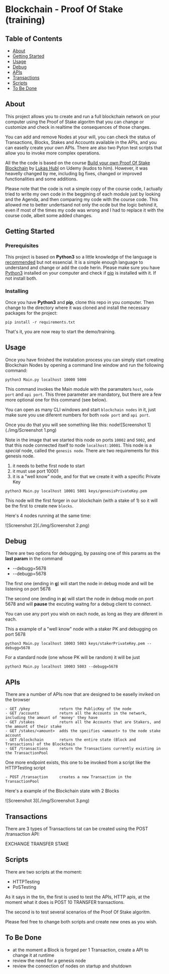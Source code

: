 # Blockchain - Proof Of Stake (training)

## Table of Contents

- [About](#about)
- [Getting Started](#getting_started)
- [Usage](#usage)
- [Debug](#debug)
- [APIs](#apis)
- [Transactions](#transactions)
- [Scripts](#scripts)
- [To Be Done](#tbd)


## About <a name = "about"></a>

This project allows you to create and run a full blockchain network on your computer using the Proof of Stake algoritm that you can change or customize and check in realtime the consequences of those changes. 

You can add and remove Nodes at your will, you can check the status of Transactions, Blocks, Stakes and Accounts available in the APIs, and you can easelly create your own APIs. There are also two Pyton test scripts that allow you to invoke more complex operations.

All the the code is based on the course [Build your own Proof Of Stake Blockchain](https://deloittedevelopment.udemy.com/course/build-your-own-proof-of-stake-blockchain/learn/lecture/23371648) by [Lukas Hubl](https://deloittedevelopment.udemy.com/user/lukas-hubl-2/) on Udemy (kudos to him). However, it was heavelly changed by me, including bg fixes, changed or improved functionalities and some additions.

Please note that the code is not a simple copy of the course code, I actually tried to write my own code in the beggining of each module just by looking and the Agenda, and then comparing my code with the course code. This allowed me to better undertsand not only the ocde but the logic behind it, even if most of the times my code was wrong and I had to replace it with the course code, albeit some added changes.

## Getting Started <a name = "getting_started"></a>
### Prerequisites

This project is based on **Python3** so a little knowledge of the language is [recommended](https://wiki.python.org/moin/BeginnersGuide/Programmers) but not essencial. It is a simple enough language to understand and change or add the code herin. Please make sure you have [Python3](https://wiki.python.org/moin/BeginnersGuide/Download) installed on your computer and check if [pip](https://pip.pypa.io/en/stable/installation/) is installed with it. If not install both.


### Installing

Once you have **Python3**  and **pip**, clone this repo in you computer. Then change to the directory where it was cloned and install the necessary packages for the project:
```
pip install -r requirements.txt
```

That's it, you are now reay to start the demo/training.

## Usage <a name = "usage"></a>

Once you have finished the instalation process you can simply start creating Blockchain Nodes by opening a command line window and run the following command:

```
python3 Main.py localhost 10000 5000
```
This command invokes the Main module with the paramaters ```host```, ```node port``` and ```api port```. This three parameter are mandatory, but there are a few more optional one for this command (see below).

You can open as many CLI windows and start ```blockchain nodes``` in it, just make sure you use diferent numbers for both ```node port``` and ```api port```.

Once you do that you will see something like this:
node![Screenshot 1](./img/Screenshot 1.png)

Note in the image that we started this node on ports ```10002``` and ```5002```, and that this node connected itself to node ```localhost:10001```. This node is a *special* node, called the ```genesis node```. There are two requirements for this genesis node.

1. it needs to bethe first node to start
2. it must use port 10001
2. it is a "well know" node, and for that we create it with a specific Private Key
``` 
python3 Main.py localhost 10001 5001 keys/genesisPrivateKey.pem
```
This node will the first forger in our blockchain (with a stake of 1) so it will be the first to create new ```blocks```.

Here's 4 nodes running at the same time:

![Screenshot 2](./img/Screenshot 2.png)

## Debug <a name = "debug"></a>
There are two options for debugging, by passing one of this params as the **last param** in the command

- --debugg=5678
- --debugp=5678

The first one (ending in **g**) will start the node in debug mode and will be listening on port 5678

The second one (ending in **p**) will start the node in debug mode on port 5678 and will **pause** the excuting waitng for a debug client to connect. 

You can use any port you wish on each node, as long as they are diferent in each.

This a example of a "well know" node with a staker PK and debugging on port 5678
```
python3 Main.py localhost 10003 5003 keys/stakerPrivateKey.pem --debugg=5678
```
For a standard node (one whose PK will be random) it will be just
```
python3 Main.py localhost 10003 5003 --debugg=5678
```
## APIs <a name = "apis"></a>

There are a number of APIs now that are designed to be easelly inviked on the browser

```
- GET /pkey             return the PublicKey of the node
- GET /accounts         return all the Accounts in the network, including the amount of 'money' they have
- GET /stakes           return all the Accounts that are Stakers, and the amount of their stake
- GET /stakes/<amount>  adds the specifies <amount> to the node stake account
- GET /blockchain       return the entire state (Block and Transactions) of the Blockchain
- GET /transactions     return the Transactions currently existing in the TransactionPool
```
One more endpoint exists, this one to be invoked from a script like the HTTPTesting script

```
- POST /transaction     creates a new Transaction in the TransactionPool
```
Here's a example of the Blockchain state with 2 Blocks

![Screenshot 3](./img/Screenshot 3.png)

## Transactions <a name = "ransactions"></a>

There are 3 types of Transactions tat can be created using the POST /transaction API:

EXCHANGE
TRANSFER
STAKE


## Scripts <a name = "scripts"></a>

There are two scripts at the moment:

- HTTPTesting
- PoSTesting

As it says in the tin, the first is used to test the APIs, HTTP apis, at the moment what it does is POST 10 TRANSFER transactions.

The second is to test several scenarios of the Proof Of Stake algoritm.

Please feel free to change both scripts and create new ones as you wish.

## To Be Done <a name = "tbd"></a>

- at the moment a Block is forged per 1 Transaction, create a API to change it at runtime
- review the need for a genesis node
- review the connection of nodes on startup and shutdown
